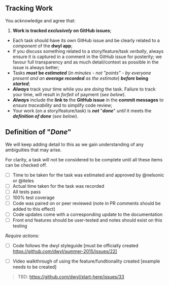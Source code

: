 ## Tracking Work

You acknowledge and agree that:

1. **Work is tracked _exclusively_ on GitHub issues**;
+ Each task should have its own GitHub issue and be clearly related to a _component_ of the **dwyl app**;
+ If you discuss something related to a story/feature/task _verbally_, always ensure it is captured in a comment in the GitHub issue for posterity; we favour full transparency and as much detail/context as possible in the issue is always better;
+ Tasks _**must**_ **be _estimated_** (_in minutes - not "points" - by everyone present and an **average recorded** as the estimate_) **_before_ being _started_**;
+ _**Always**_ track your time while you are _doing_ the task. Failure to track your time, will result in _forfeit_ of payment (_see below_).
+ _**Always**_ include the **link to** the **GitHub issue** in the **commit messages** to _ensure traceability_ and to simplify code review;
+ Your work (on a story/feature/task) is _**not**_ "_**done**_" _until_ it meets the _**definition of done**_ (_see below_).


## Definition of "_Done_"
We will keep adding detail to this as we gain understanding of any ambiguities that may arise.

For clarity, a task will not be considered to be complete until all these items can be checked off.
- [ ] Time to be taken for the task was estimated and approved by @nelsonic or @iteles
- [ ] Actual time taken for the task was recorded
- [ ] All tests pass
- [ ] 100% test coverage
- [ ] Code was paired on or peer reviewed (note in PR comments should be added to this effect)
- [ ] Code updates come with a corresponding update to the documentation
- [ ] Front end features should be user-tested and notes should exist on this testing

_Require actions:_
- [ ] Code follows the dwyl styleguide [must be officially created https://github.com/dwyl/summer-2015/issues/22]
- [ ] Video walkthrough of using the feature/fundtionality created [example needs to be created]


> TBD: https://github.com/dwyl/start-here/issues/33